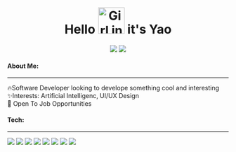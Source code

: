 <div align = "center">
              <h1>Hello <img src="https://i.pinimg.com/originals/db/8f/09/db8f099cdc0bc30255570bef6fd4030d.gif" alt="Girl in a jacket" width="60" height="60"> it's Yao</h1>
  <a href="mailto: yaozongguan@gmail.com"><img src = "https://img.shields.io/badge/Gmail-EA4335.svg?style=for-the-badge&logo=Gmail&logoColor=white"/></a>
  <a href="https://www.linkedin.com/in/yaozguan/"><img src = "https://img.shields.io/badge/LinkedIn-0A66C2.svg?style=for-the-badge&logo=LinkedIn&logoColor=white"/></a>
</div>


<div>
  <h4>About Me:</h4>
        <hr class="rounded">
  🔥Software Developer looking to develope something cool and interesting
  </br>
  ✨Interests: Artificial Intelligenc, UI/UX Design
    </br>
  💼 Open To Job Opportunities
  </br>
  
   <h4>Tech:</h4>
        <hr class="rounded">
        <img src="https://img.shields.io/badge/JavaScript-F7DF1E.svg?style=for-the-badge&logo=JavaScript&logoColor=black"/>
         <img src="https://img.shields.io/badge/Python-3776AB.svg?style=for-the-badge&logo=Python&logoColor=white"/>
          <img src="https://img.shields.io/badge/React-61DAFB.svg?style=for-the-badge&logo=React&logoColor=black"/>
           <img src="https://img.shields.io/badge/Node.js-339933.svg?style=for-the-badge&logo=nodedotjs&logoColor=white"/>
            <img src="https://img.shields.io/badge/Express-000000.svg?style=for-the-badge&logo=Express&logoColor=white"/>
             <img src="https://img.shields.io/badge/PostgreSQL-4169E1.svg?style=for-the-badge&logo=PostgreSQL&logoColor=white"/>
              <img src="https://img.shields.io/badge/Chakra%20UI-319795.svg?style=for-the-badge&logo=Chakra&logoColor=white"/>
               <img src="https://img.shields.io/badge/Next.js-000000.svg?style=for-the-badge&logo=nextdotjs&logoColor=white"/>

</div>


        

<!--
**yaosterg/yaosterg** is a ✨ _special_ ✨ repository because its `README.md` (this file) appears on your GitHub profile.

Here are some ideas to get you started:

- 🔭 I’m currently working on ...
- 🌱 I’m currently learning ...
- 👯 I’m looking to collaborate on ...
- 🤔 I’m looking for help with ...
- 💬 Ask me about ...
- 📫 How to reach me: ...
- 😄 Pronouns: ...
- ⚡ Fun fact: ...
-->
